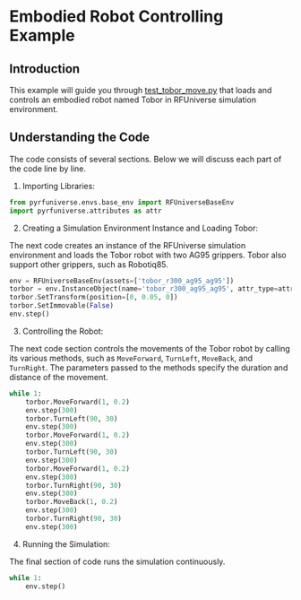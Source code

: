 # Embodied Robot Controlling Example

## Introduction

This example will guide you through [test_tobor_move.py](https://github.com/mvig-robotflow/pyrfuniverse/blob/main/Test/test_tobor_move.py) that loads and controls an embodied robot named Tobor in RFUniverse simulation environment.

## Understanding the Code 

The code consists of several sections. Below we will discuss each part of the code line by line.

1. Importing Libraries: 

```python
from pyrfuniverse.envs.base_env import RFUniverseBaseEnv
import pyrfuniverse.attributes as attr
```

2. Creating a Simulation Environment Instance and Loading Tobor: 

The next code creates an instance of the RFUniverse simulation environment and loads the Tobor robot with two AG95 grippers. Tobor also support other grippers, such as Robotiq85.

```python
env = RFUniverseBaseEnv(assets=['tobor_r300_ag95_ag95'])
torbor = env.InstanceObject(name='tobor_r300_ag95_ag95', attr_type=attr.ControllerAttr)
torbor.SetTransform(position=[0, 0.05, 0])
torbor.SetImmovable(False)
env.step()
```

3. Controlling the Robot: 

The next code section controls the movements of the Tobor robot by calling its various methods, such as `MoveForward`, `TurnLeft`, `MoveBack`, and `TurnRight`. The parameters passed to the methods specify the duration and distance of the movement.

```python
while 1:
    torbor.MoveForward(1, 0.2)
    env.step(300)
    torbor.TurnLeft(90, 30)
    env.step(300)
    torbor.MoveForward(1, 0.2)
    env.step(300)
    torbor.TurnLeft(90, 30)
    env.step(300)
    torbor.MoveForward(1, 0.2)
    env.step(300)
    torbor.TurnRight(90, 30)
    env.step(300)
    torbor.MoveBack(1, 0.2)
    env.step(300)
    torbor.TurnRight(90, 30)
    env.step(300)
```

4. Running the Simulation: 

The final section of code runs the simulation continuously.

```python
while 1:
    env.step()
```
